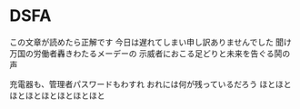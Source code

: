 # DSFA

この文章が読めたら正解です
今日は遅れてしまい申し訳ありませんでした
聞け万国の労働者轟きわたるメーデーの 示威者におこる足どりと未来を告ぐる鬨の声

充電器も、管理者パスワードもわすれ
おれには何が残っているだろう
ほとほとほとほとほとほとほとほと


